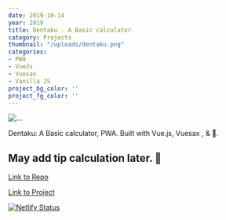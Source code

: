 ```yaml
---
date: 2019-10-14
year: 2019
title: Dentaku - A Basic calculator.
category: Projects
thumbnail: "/uploads/dentaku.png"
categories:
- PWA
- VueJs
- Vuesax
- Vanilla JS
project_bg_color: ''
project_fg_color: ''
---
```



![...](/uploads/dentaku.png)  


Dentaku: A Basic calculator, PWA. Built with Vue.js, Vuesax , & 💜.  

May add tip calculation later. 🤔
---
[Link to Repo](https://github.com/SourceAura/Dentaku) 

[Link to Project](https://dentaku.netlify.com) 

[![Netlify Status](https://api.netlify.com/api/v1/badges/1e89f57c-185a-45e3-a537-646d97b9a10e/deploy-status)](https://app.netlify.com/sites/dentaku/deploys)


